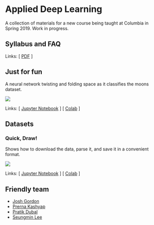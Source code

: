 # Applied Deep Learning

A collection of materials for a new course being taught at Columbia in Spring 2019. Work in progress.

## Syllabus and FAQ
Links: \[ [PDF](https://github.com/random-forests/applied-dl/blob/master/syllabus.pdf) \]

## Just for fun
A neural network twisting and folding space as it classifies the moons dataset.

<img src="https://storage.googleapis.com/applied-dl/moons.gif">

Links: \[ [Jupyter Notebook](https://github.com/random-forests/applied-dl/blob/master/examples/twist_and_fold_moons.ipynb) \] [ [Colab](https://colab.research.google.com/github/random-forests/applied-dl/blob/master/examples/twist_and_fold_moons.ipynb) \]

## Datasets

### Quick, Draw!
Shows how to download the data, parse it, and save it in a convenient format.

<img src="https://storage.googleapis.com/applied-dl/elephants.png">

Links: \[ [Jupyter Notebook](https://github.com/random-forests/applied-dl/blob/master/examples/quick-draw-loader.ipynb) \] [ [Colab](https://colab.research.google.com/github/random-forests/applied-dl/blob/master/examples/quick-draw-loader.ipynb) \]

## Friendly team
- [Josh Gordon](https://twitter.com/random_forests)
- [Prerna Kashyap](https://github.com/prerna135)
- [Pratik Dubal](https://pratik08.github.io/)
- [Seungmin Lee](https://github.com/briansmlee)